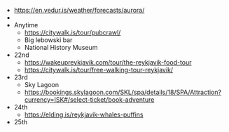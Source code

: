 - https://en.vedur.is/weather/forecasts/aurora/
-
- Anytime
	- https://citywalk.is/tour/pubcrawl/
	- Big lebowski bar
	- National History Museum
- 22nd
	- https://wakeupreykjavik.com/tour/the-reykjavik-food-tour
	- https://citywalk.is/tour/free-walking-tour-reykjavik/
- 23rd
	- Sky Lagoon
	- https://bookings.skylagoon.com/SKL/spa/details/18/SPA/Attraction?currency=ISK#/select-ticket/book-adventure
- 24th
	- https://elding.is/reykjavik-whales-puffins
- 25th